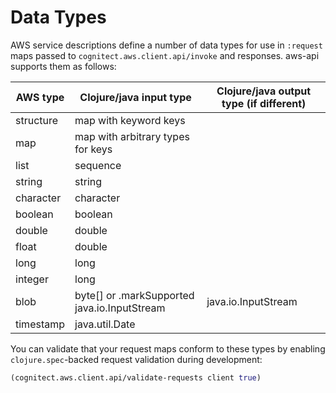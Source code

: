 # Data Types

AWS service descriptions define a number of data types for use in `:request` maps passed to `cognitect.aws.client.api/invoke` and responses. aws-api supports them as follows:

| AWS type  | Clojure/java input type                      | Clojure/java output type (if different) |
|-----------|----------------------------------------------|-----------------------------------------|
| structure | map with keyword keys                        |                                         |
| map       | map with arbitrary types for keys            |                                         |
| list      | sequence                                     |                                         |
| string    | string                                       |                                         |
| character | character                                    |                                         |
| boolean   | boolean                                      |                                         |
| double    | double                                       |                                         |
| float     | double                                       |                                         |
| long      | long                                         |                                         |
| integer   | long                                         |                                         |
| blob      | byte[] or .markSupported java.io.InputStream | java.io.InputStream                     |
| timestamp | java.util.Date                               |                                         |

You can validate that your request maps conform to these types by enabling `clojure.spec`-backed request validation during development:

``` clojure
(cognitect.aws.client.api/validate-requests client true)
```
